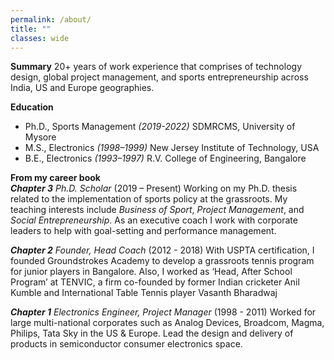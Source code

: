 ```yaml
---
permalink: /about/
title: ""
classes: wide
---
```

**Summary**
20+ years of work experience that comprises of technology design, global project management, and sports entrepreneurship across India, US and Europe geographies.

**Education**
- Ph.D., Sports Management *(2019-2022)*
SDMRCMS, University of Mysore
 - M.S., Electronics *(1998–1999)*
 New Jersey Institute of Technology, USA
- B.E., Electronics *(1993–1997)*
R.V. College of Engineering, Bangalore
  
**From my career book**  
***Chapter 3***
*Ph.D. Scholar* (2019 – Present)
Working on my Ph.D. thesis related to the implementation of sports policy at the grassroots. My teaching interests include *Business of Sport*, *Project Management*, and *Social Entrepreneurship*. As an executive coach I work with corporate leaders to help with goal-setting and performance management.

***Chapter 2***
*Founder, Head Coach* (2012 - 2018)
With USPTA certification, I founded Groundstrokes Academy to develop a grassroots tennis program for junior players in Bangalore. Also, I worked as ‘Head, After School Program’ at TENVIC, a firm co-founded by former Indian cricketer Anil Kumble and International Table Tennis player Vasanth Bharadwaj

***Chapter 1***
*Electronics Engineer, Project Manager* (1998 - 2011)
Worked for large multi-national corporates such as Analog Devices, Broadcom, Magma, Philips, Tata Sky in the US & Europe. Lead the design and delivery of products in semiconductor consumer electronics space.
